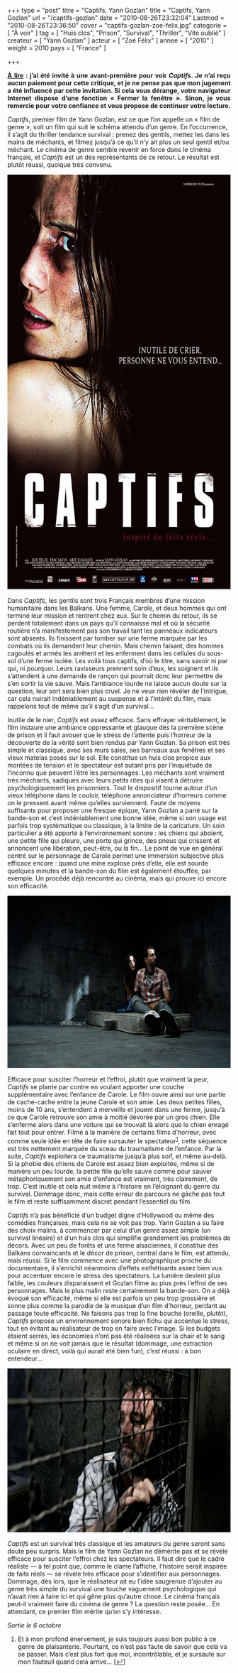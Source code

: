 +++
type = "post"
titre = "Captifs, Yann Gozlan"
title = "Captifs, Yann Gozlan"
url = "/captifs-gozlan"
date = "2010-08-26T23:32:04"
Lastmod = "2010-08-26T23:36:50"
cover = "captifs-gozlan-zoe-felix.jpg"
categorie = [ "À voir" ]
tag = [ "Huis clos", "Prison", "Survival", "Thriller", "Vite oublié" ]
createur = [ "Yann Gozlan" ]
acteur = [ "Zoé Félix" ]
annee = [ "2010" ]
weight = 2010
pays = [ "France" ]

+++

<div id="avert" style="text-align: justify;"><strong><span style="text-decoration: underline;">À lire</span> : j’ai été invité à une avant-première pour voir <em>Captifs</em>. Je n’ai reçu aucun paiement pour cette critique, et je ne pense pas que mon jugement a été influencé par cette invitation. Si cela vous dérange, votre navigateur Internet dispose d’une fonction « Fermer la fenêtre ». Sinon, je vous remercie pour votre confiance et vous propose de continuer votre lecture.</strong></div>
<p><em>Captifs</em>, premier film de Yann Gozlan, est ce que l&rsquo;on appelle un &laquo;&nbsp;film de genre&nbsp;&raquo;, soit un film qui suit le schéma attendu d&rsquo;un genre. En l&rsquo;occurrence, il s&rsquo;agit du thriller tendance survival : prenez des gentils, mettez les dans les mains de méchants, et filmez jusqu&rsquo;à ce qu&rsquo;il n&rsquo;y ait plus un seul gentil et/ou méchant. Le cinéma de genre semble revenir en force dans le cinéma français, et <em>Captifs</em> est un des représentants de ce retour. Le résultat est plutôt réussi, quoique très convenu.</p>
<p><a href="http://www.allocine.fr/film/fichefilm_gen_cfilm=148444.html"> </a></p>
<p style="text-align: center;"><a href="http://www.allocine.fr/film/fichefilm_gen_cfilm=148444.html"></a></p>
<p><a href="http://www.allocine.fr/film/fichefilm_gen_cfilm=148444.html"></p>
<div style="text-align: center;"><img class="aligncenter" src="captifs-gozlan.jpg" border="0" alt="captifs-gozlan.jpg" width="690" height="934" /></div>
<p></a></p>
<p>Dans <em>Captifs</em>, les gentils sont trois Français membres d&rsquo;une mission humanitaire dans les Balkans. Une femme, Carole, et deux hommes qui ont terminé leur mission et rentrent chez eux. Sur le chemin du retour, ils se perdent totalement dans un pays qu&rsquo;il connaisse mal et où la sécurité routière n&rsquo;a manifestement pas son travail tant les panneaux indicateurs sont absents. Ils finissent par tomber sur une ferme marquée par les combats où ils demandent leur chemin. Mais chemin faisant, des hommes cagoulés et armés les arrêtent et les enferment dans les cellules du sous-sol d&rsquo;une ferme isolée. Les voilà tous captifs, d&rsquo;où le titre, sans savoir ni par qui, ni pourquoi. Leurs ravisseurs prennent soin d&rsquo;eux, les soignent et ils s&rsquo;attendent à une demande de rançon qui pourrait donc leur permettre de s&rsquo;en sortir la vie sauve. Mais l&rsquo;ambiance lourde ne laisse aucun doute sur la question, leur sort sera bien plus cruel. Je ne veux rien révéler de l&rsquo;intrigue, car cela nuirait indéniablement au suspense et à l&rsquo;intérêt du film, mais rappelons tout de même qu&rsquo;il s&rsquo;agit d&rsquo;un survival…</p>
<p>Inutile de le nier, <em>Captifs</em> est assez efficace. Sans effrayer véritablement, le film instaure une ambiance oppressante et glauque dès la première scène de prison et il faut avouer que le stress de l&rsquo;attente puis l&rsquo;horreur de la découverte de la vérité sont bien rendus par Yann Gozlan. Sa prison est très simple et classique, avec ses murs sales, ses barreaux aux fenêtres et ses vieux matelas posés sur le sol. Elle constitue un huis clos propice aux montées de tension et le spectateur est autant pris par l&rsquo;inquiétude de l&rsquo;inconnu que peuvent l&rsquo;être les personnages. Les méchants sont vraiment très méchants, sadiques avec leurs petits rites qui visent à détruire psychologiquement les prisonniers. Tout le dispositif tourne autour d&rsquo;un vieux téléphone dans le couloir, téléphone annonciateur d&rsquo;horreurs comme on le pressent avant même qu&rsquo;elles surviennent. Faute de moyens suffisants pour proposer une fresque épique, Yann Gozlan a parié sur la bande-son et c&rsquo;est indéniablement une bonne idée, même si son usage est parfois trop systématique ou classique, à la limite de la caricature. Un soin particulier a été apporté à l&rsquo;environnement sonore : les chiens qui aboient, une petite fille qui pleure, une porte qui grince, des pneus qui crissent et annoncent une libération, peut-être, ou la fin… Le point de vue en général centré sur le personnage de Carole permet une immersion subjective plus efficace encore : quand une mine explose près d&rsquo;elle, elle est sourde quelques minutes et la bande-son du film est également étouffée, par exemple. Un procédé déjà rencontré au cinéma, mais qui prouve ici encore son efficacité.</p>
<div style="text-align: center;"><img class="aligncenter" src="captifs-elmaleh-felix-gozlan.jpg" border="0" alt="captifs-elmaleh-felix-gozlan.jpg" width="690" height="388" /></div>
<p>Efficace pour susciter l&rsquo;horreur et l&rsquo;effroi, plutôt que vraiment la peur, <em>Captifs</em> se plante par contre en voulant apporter une couche supplémentaire avec l&rsquo;enfance de Carole. Le film ouvre ainsi sur une partie de cache-cache entre la jeune Carole et son amie. Les deux petites filles, moins de 10 ans, s&rsquo;entendent à merveille et jouent dans une ferme, jusqu&rsquo;à ce que Carole retrouve son amie à moitié dévorée par un gros chien. Elle s&rsquo;enferme alors dans une voiture qui se trouvait là alors que le chien enragé fait tout pour entrer. Filmé à la manière de certains films d&rsquo;horreur, avec comme seule idée en tête de faire sursauter le spectateur<sup><a href="#footnote_0_3938" id="identifier_0_3938" class="footnote-link footnote-identifier-link" title="Et &agrave; mon profond &eacute;nervement, je suis toujours aussi bon public &agrave; ce genre de plaisanterie. Pourtant, ce n&rsquo;est pas faute de savoir que cela va se passer. Mais c&rsquo;est plus fort que moi, incontr&ocirc;lable, et je sursaute sur mon fauteuil quand cela arrive&hellip;">1</a></sup>, cette séquence est très nettement marquée du sceau du traumatisme de l&rsquo;enfance. Par la suite, <em>Captifs</em> exploitera ce traumatisme jusqu&rsquo;à plus soif, et même au-delà. Si la phobie des chiens de Carole est assez bien exploitée, même si de manière un peu lourde, la petite fille qu&rsquo;elle sauve comme pour sauver métaphoriquement son amie d&rsquo;enfance est vraiment, très clairement, de trop. C&rsquo;est inutile et cela nuit même à l&rsquo;histoire en l&rsquo;éloignant du genre du survival. Dommage donc, mais cette erreur de parcours ne gâche pas tout le film et reste suffisamment discret pendant l&rsquo;essentiel du film.</p>
<p><em>Captifs</em> n&rsquo;a pas bénéficié d&rsquo;un budget digne d&rsquo;Hollywood ou même des comédies françaises, mais cela ne se voit pas trop. Yann Gozlan a su faire des choix malins, à commencer par celui d&rsquo;un genre assez simple (un survival linéaire) et d&rsquo;un huis clos qui simplifie grandement les problèmes de décors. Avec un peu de forêts et une ferme alsaciennes, il constitue des Balkans convaincants et le décor de prison, central dans le film, est attendu, mais réussi. Si le film commence avec une photographique proche du documentaire, il s&rsquo;enrichit néanmoins d&rsquo;effets esthétisants assez bien vus pour accentuer encore le stress des spectateurs. La lumière devient plus faible, les couleurs disparaissent et Gozlan filme au plus près l&rsquo;effroi de ses personnages. Mais le plus malin reste certainement la bande-son. On a déjà évoqué son efficacité, même si elle est parfois un peu trop grossière et sonne plus comme la parodie de la musique d&rsquo;un film d&rsquo;horreur, perdant au passage toute efficacité. Ne faisons pas trop la fine bouche (oreille, plutôt), <em>Captifs</em> propose un environnement sonore bien fichu qui accentue le stress, tout en évitant au réalisateur de trop en faire avec l&rsquo;image. Si les budgets étaient serrés, les économies n&rsquo;ont pas été réalisées sur la chair et le sang et même si on ne voit jamais que le résultat (dommage, une extraction oculaire en direct, voilà qui aurait été bien fun), c&rsquo;est réussi : à bon entendeur…</p>
<div style="text-align: center;"><img class="aligncenter" src="captifs-eric-savin.jpg" border="0" alt="captifs-eric-savin.jpg" width="690" height="369" /></div>
<p><em>Captifs</em> est un survival très classique et les amateurs du genre seront sans doute peu surpris. Mais le film de Yann Gozlan ne démérite pas et se révèle efficace pour susciter l&rsquo;effroi chez les spectateurs. Il faut dire que le cadre réaliste — à tel point que, comme le clame l&rsquo;affiche, l&rsquo;histoire serait inspirée de faits réels — se révèle très efficace pour s&rsquo;identifier aux personnages. Dommage, dès lors, que le réalisateur ait eu l&rsquo;idée saugrenue d&rsquo;ajouter au genre très simple du survival une touche vaguement psychologique qui n&rsquo;avait rien à faire ici et qui gêne plus qu&rsquo;autre chose. Le cinéma français peut-il vraiment faire du cinéma de genre ? La question reste posée… En attendant, ce premier film mérite qu&rsquo;on s&rsquo;y intéresse.</p>
<p><em>Sortie le 6 octobre</em></p>
<ol class="footnotes"><li id="footnote_0_3938" class="footnote">Et à mon profond énervement, je suis toujours aussi bon public à ce genre de plaisanterie. Pourtant, ce n&rsquo;est pas faute de savoir que cela va se passer. Mais c&rsquo;est plus fort que moi, incontrôlable, et je sursaute sur mon fauteuil quand cela arrive… [<a href="#identifier_0_3938" class="footnote-link footnote-back-link">&#8617;</a>]</li></ol>
